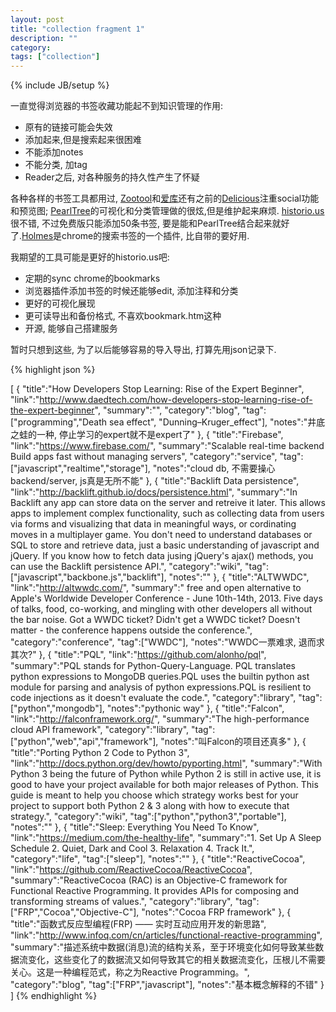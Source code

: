```yaml
---
layout: post
title: "collection fragment 1"
description: ""
category: 
tags: ["collection"]
---
```

{% include JB/setup %}

一直觉得浏览器的书签收藏功能起不到知识管理的作用:

* 原有的链接可能会失效
* 添加起来,但是搜索起来很困难
* 不能添加notes
* 不能分类, 加tag
* Reader之后, 对各种服务的持久性产生了怀疑

各种各样的书签工具都用过, [Zootool](http://zootool.com/)和[爱库](http://ikeepu.com/)还有之前的[Delicious](https://delicious.com)注重social功能和预览图; [PearlTree](www.pearltrees)的可视化和分类管理做的很炫,但是维护起来麻烦. [historio.us](http://historio.us)很不错, 不过免费版只能添加50条书签, 要是能和PearlTree结合起来就好了.[Holmes](https://chrome.google.com/webstore/detail/holmes/gokficnebmomagijbakglkcmhdbchbhn)是chrome的搜索书签的一个插件, 比自带的要好用.

我期望的工具可能是更好的historio.us吧:

* 定期的sync chrome的bookmarks
* 浏览器插件添加书签的时候还能够edit, 添加注释和分类
* 更好的可视化展现
* 更可读导出和备份格式, 不喜欢bookmark.htm这种
* 开源, 能够自己搭建服务

暂时只想到这些, 为了以后能够容易的导入导出, 打算先用json记录下.

{% highlight json %} 

[
    {
        "title":"How Developers Stop Learning: Rise of the Expert Beginner",
        "link":"http://www.daedtech.com/how-developers-stop-learning-rise-of-the-expert-beginner",
        "summary":"",
        "category":"blog",
        "tag":["programming","Death sea effect", "Dunning–Kruger_effect"],
        "notes":"井底之蛙的一种, 停止学习的expert就不是expert了"
    },
    {
        "title":"Firebase",
        "link":"https://www.firebase.com/",
        "summary":"Scalable real-time backend Build apps fast without managing servers",
        "category":"service",
        "tag":["javascript","realtime","storage"],
        "notes":"cloud db, 不需要操心backend/server, js真是无所不能"
    },
    {
        "title":"Backlift Data persistence",
        "link":"http://backlift.github.io/docs/persistence.html",
        "summary":"In Backlift any app can store data on the server and retreive it later. This allows apps to implement complex functionality, such as collecting data from users via forms and visualizing that data in meaningful ways, or cordinating moves in a multiplayer game. You don't need to understand databases or SQL to store and retrieve data, just a basic understanding of javascript and jQuery. If you know how to fetch data jusing jQuery's ajax() methods, you can use the Backlift persistence API.",
        "category":"wiki",
        "tag":["javascript","backbone.js","backlift"],
        "notes":""
    },
    {
        "title":"ALTWWDC",
        "link":"http://altwwdc.com/",
        "summary":" free and open alternative to Apple's Worldwide Developer Conference - June 10th-14th, 2013. Five days of talks, food, co-working, and mingling with other developers all without the bar noise. Got a WWDC ticket? Didn't get a WWDC ticket? Doesn't matter - the conference happens outside the conference.",
        "category":"conference",
        "tag":["WWDC"],
        "notes":"WWDC一票难求, 退而求其次?"
    },
    {
        "title":"PQL",
        "link":"https://github.com/alonho/pql",
        "summary":"PQL stands for Python-Query-Language. PQL translates python expressions to MongoDB queries.PQL uses the builtin python ast module for parsing and analysis of python expressions.PQL is resilient to code injections as it doesn't evaluate the code.",
        "category":"library",
        "tag":["python","mongodb"],
        "notes":"pythonic way"
    },
    {
        "title":"Falcon",
        "link":"http://falconframework.org/",
        "summary":"The high-performance cloud API framework",
        "category":"library",
        "tag":["python","web","api","framework"],
        "notes":"叫Falcon的项目还真多"
    },
    {
        "title":"Porting Python 2 Code to Python 3",
        "link":"http://docs.python.org/dev/howto/pyporting.html",
        "summary":"With Python 3 being the future of Python while Python 2 is still in active use, it is good to have your project available for both major releases of Python. This guide is meant to help you choose which strategy works best for your project to support both Python 2 & 3 along with how to execute that strategy.",
        "category":"wiki",
        "tag":["python","python3","portable"],
        "notes":""
    },
    {
        "title":"Sleep: Everything You Need To Know",
        "link":"https://medium.com/the-healthy-life",
        "summary":"1. Set Up A Sleep Schedule 2. Quiet, Dark and Cool 3. Relaxation 4. Track It.",
        "category":"life",
        "tag":["sleep"],
        "notes":""
    },
    {
        "title":"ReactiveCocoa",
        "link":"https://github.com/ReactiveCocoa/ReactiveCocoa",
        "summary":"ReactiveCocoa (RAC) is an Objective-C framework for Functional Reactive Programming. It provides APIs for composing and transforming streams of values.",
        "category":"library",
        "tag":["FRP","Cocoa","Objective-C"],
        "notes":"Cocoa FRP framework"
    },
    {
        "title":"函数式反应型编程(FRP) —— 实时互动应用开发的新思路",
        "link":"http://www.infoq.com/cn/articles/functional-reactive-programming",
        "summary":"描述系统中数据(消息)流的结构关系，至于环境变化如何导致某些数据流变化，这些变化了的数据流又如何导致其它的相关数据流变化，压根儿不需要关心。这是一种编程范式，称之为Reactive Programming。",
        "category":"blog",
        "tag":["FRP","javascript"],
        "notes":"基本概念解释的不错"
    }
]
{% endhighlight %}
